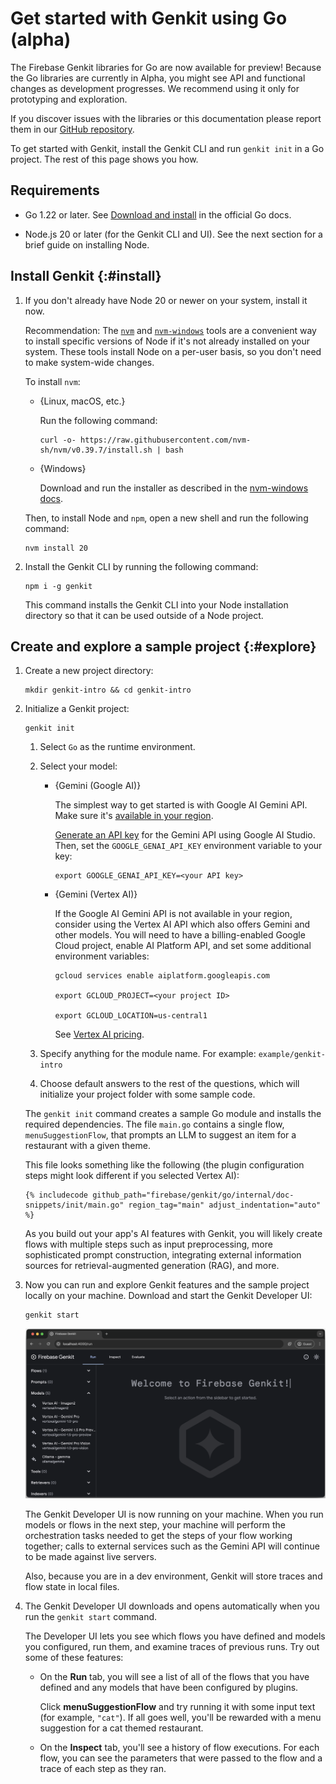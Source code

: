 # Get started with Genkit using Go (alpha)

The Firebase Genkit libraries for Go are now available for preview! Because the
Go libraries are currently in Alpha, you might see API and functional changes as
development progresses. We recommend using it only for prototyping and
exploration.

If you discover issues with the libraries or this documentation please report
them in our [GitHub repository](https://github.com/firebase/genkit/).

To get started with Genkit, install the Genkit CLI and run
`genkit init` in a Go project. The rest of this page shows you how.

## Requirements

- Go 1.22 or later. See [Download and install](https://go.dev/doc/install) in
  the official Go docs.

- Node.js 20 or later (for the Genkit CLI and UI). See the next section for a
  brief guide on installing Node.

## Install Genkit {:#install}

1.  If you don't already have Node 20 or newer on your system, install it now.

    Recommendation: The [`nvm`](https://github.com/nvm-sh/nvm) and
    [`nvm-windows`](https://github.com/coreybutler/nvm-windows) tools are a
    convenient way to install specific versions of Node if it's not already
    installed on your system. These tools install Node on a per-user basis, so you
    don't need to make system-wide changes.

    To install `nvm`:

    - {Linux, macOS, etc.}

      Run the following command:

      ```posix-terminal
      curl -o- https://raw.githubusercontent.com/nvm-sh/nvm/v0.39.7/install.sh | bash
      ```

    - {Windows}

      Download and run the installer as described in the [nvm-windows docs](https://github.com/coreybutler/nvm-windows?tab=readme-ov-file#install-nvm-windows).

    Then, to install Node and `npm`, open a new shell and run the following
    command:

    ```posix-terminal
    nvm install 20
    ```

1.  Install the Genkit CLI by running the following command:

    ```posix-terminal
    npm i -g genkit
    ```

    This command installs the Genkit CLI into your Node installation directory
    so that it can be used outside of a Node project.

## Create and explore a sample project {:#explore}

1.  Create a new project directory:

    ```posix-terminal
    mkdir genkit-intro && cd genkit-intro
    ```

1.  Initialize a Genkit project:

    ```posix-terminal
    genkit init
    ```

    1. Select `Go` as the runtime environment.

    1. Select your model:

       - {Gemini (Google AI)}

         The simplest way to get started is with Google AI Gemini API. Make sure
         it's
         [available in your region](https://ai.google.dev/available_regions).

         [Generate an API key](https://aistudio.google.com/app/apikey) for the
         Gemini API using Google AI Studio. Then, set the `GOOGLE_GENAI_API_KEY`
         environment variable to your key:

         ```posix-terminal
         export GOOGLE_GENAI_API_KEY=<your API key>
         ```

       - {Gemini (Vertex AI)}

         If the Google AI Gemini API is not available in your region, consider
         using the Vertex AI API which also offers Gemini and other models. You
         will need to have a billing-enabled Google Cloud project, enable AI
         Platform API, and set some additional environment variables:

         ```posix-terminal
         gcloud services enable aiplatform.googleapis.com

         export GCLOUD_PROJECT=<your project ID>

         export GCLOUD_LOCATION=us-central1
         ```

         See [Vertex AI pricing](https://cloud.google.com/vertex-ai/generative-ai/pricing).

    1. Specify anything for the module name. For example: `example/genkit-intro`

    1. Choose default answers to the rest of the questions, which will
       initialize your project folder with some sample code.

    The `genkit init` command creates a sample Go module and installs the
    required dependencies. The file `main.go` contains a single flow,
    `menuSuggestionFlow`, that prompts an LLM to suggest an item for a
    restaurant with a given theme.

    This file looks something like the following (the plugin configuration steps
    might look different if you selected Vertex AI):

    ```golang
    {% includecode github_path="firebase/genkit/go/internal/doc-snippets/init/main.go" region_tag="main" adjust_indentation="auto" %}
    ```

    As you build out your app's AI features with Genkit, you will likely create
    flows with multiple steps such as input preprocessing, more sophisticated
    prompt construction, integrating external information sources for
    retrieval-augmented generation (RAG), and more.

1.  Now you can run and explore Genkit features and the sample project locally
    on your machine. Download and start the Genkit Developer UI:

    ```posix-terminal
    genkit start
    ```

    <img src="resources/welcome_to_genkit_developer_ui.png" alt="Welcome to
    Genkit Developer UI" class="screenshot attempt-right">

    The Genkit Developer UI is now running on your machine. When you run models
    or flows in the next step, your machine will perform the orchestration tasks
    needed to get the steps of your flow working together; calls to external
    services such as the Gemini API will continue to be made against live
    servers.

    Also, because you are in a dev environment, Genkit will store traces and
    flow state in local files.

1.  The Genkit Developer UI downloads and opens automatically when you run the
    `genkit start` command.

    The Developer UI lets you see which flows you have defined and models you
    configured, run them, and examine traces of previous runs. Try out some of
    these features:

    - On the **Run** tab, you will see a list of all of the flows that you have
      defined and any models that have been configured by plugins.

      Click **menuSuggestionFlow** and try running it with some input text (for
      example, `"cat"`). If all goes well, you'll be rewarded with a menu
      suggestion for a cat themed restaurant.

    - On the **Inspect** tab, you'll see a history of flow executions. For each
      flow, you can see the parameters that were passed to the flow and a trace
      of each step as they ran.

